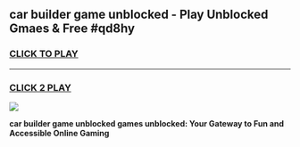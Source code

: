 
## car builder game unblocked - Play Unblocked Gmaes & Free #qd8hy
<h3>
<a href="https://premium.freeplayer.one?title=car_builder_game_unblocked&ref=03M">CLICK TO PLAY</a></h3>
<hr>

<h3>
<a href="https://premium.freeplayer.one?title=car_builder_game_unblocked&ref=03M">CLICK 2 PLAY</a>
  
</h3>

<a href="https://premium.freeplayer.one?title=car_builder_game_unblocked&ref=03M"><img src="https://clearcache.store/games.png"></a>


**car builder game unblocked games unblocked: Your Gateway to Fun and Accessible Online Gaming**

